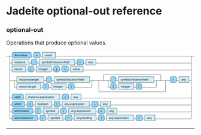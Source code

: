 <!---
  This markdown file was generated. Do not edit.
  -->

# Jadeite optional-out reference

### <a name="optional-out"></a>optional-out

Operations that produce optional values.

!["optional-out"](./halite-bnf-diagrams/optional-out-j.svg)

---
